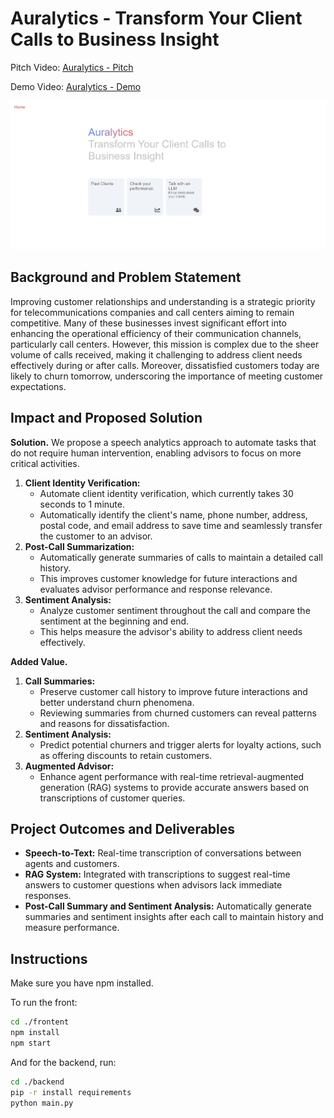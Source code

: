 # Auralytics - Transform Your Client Calls to Business Insight

Pitch Video: [Auralytics - Pitch](https://youtu.be/17PZWNGzWN0)

Demo Video: [Auralytics - Demo](https://youtu.be/tzfSPOWtni8)

<img src="./frontend/home.png" alt="Home">

## Background and Problem Statement

Improving customer relationships and understanding is a strategic priority for telecommunications companies and call centers aiming to remain competitive. Many of these businesses invest significant effort into enhancing the operational efficiency of their communication channels, particularly call centers. However, this mission is complex due to the sheer volume of calls received, making it challenging to address client needs effectively during or after calls. Moreover, dissatisfied customers today are likely to churn tomorrow, underscoring the importance of meeting customer expectations.

## Impact and Proposed Solution

**Solution.** We propose a speech analytics approach to automate tasks that do not require human intervention, enabling advisors to focus on more critical activities.

1. **Client Identity Verification:**
    - Automate client identity verification, which currently takes 30 seconds to 1 minute.
    - Automatically identify the client's name, phone number, address, postal code, and email address to save time and seamlessly transfer the customer to an advisor.
1. **Post-Call Summarization:**
    - Automatically generate summaries of calls to maintain a detailed call history.
    - This improves customer knowledge for future interactions and evaluates advisor performance and response relevance.
1. **Sentiment Analysis:**
    - Analyze customer sentiment throughout the call and compare the sentiment at the beginning and end.
    - This helps measure the advisor's ability to address client needs effectively.

**Added Value.**

1. **Call Summaries:**
    - Preserve customer call history to improve future interactions and better understand churn phenomena.
    - Reviewing summaries from churned customers can reveal patterns and reasons for dissatisfaction.
1. **Sentiment Analysis:**
    - Predict potential churners and trigger alerts for loyalty actions, such as offering discounts to retain customers.
1. **Augmented Advisor:**
    - Enhance agent performance with real-time retrieval-augmented generation (RAG) systems to provide accurate answers based on transcriptions of customer queries.

## Project Outcomes and Deliverables

- **Speech-to-Text:** Real-time transcription of conversations between agents and customers.
- **RAG System:** Integrated with transcriptions to suggest real-time answers to customer questions when advisors lack immediate responses.
- **Post-Call Summary and Sentiment Analysis:** Automatically generate summaries and sentiment insights after each call to maintain history and measure performance.

## Instructions

Make sure you have npm installed.

To run the front:

```bash
cd ./frontent
npm install
npm start
```

And for the backend, run:

```bash
cd ./backend
pip -r install requirements
python main.py
```
